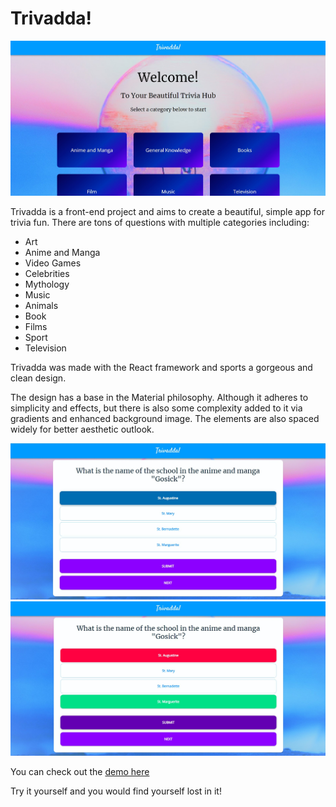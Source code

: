# Trivadda!

![](https://raw.githubusercontent.com/full-void/trivadda/content-container/content/img/welcome.jpg)

Trivadda is a front-end project and aims to create a beautiful, simple app for trivia fun. There are tons of questions with multiple categories including:
* Art
* Anime and Manga
* Video Games
* Celebrities
* Mythology
* Music
* Animals
* Book
* Films
* Sport
* Television

Trivadda was made with the React framework and sports a gorgeous and clean design. 

The design has a base in the Material philosophy. Although it adheres to simplicity and effects, but there is also some complexity added to it via gradients and enhanced background image. The elements are also spaced widely for better aesthetic outlook. 

![](https://raw.githubusercontent.com/full-void/trivadda/content-container/content/img/prompt.jpg)
![](https://raw.githubusercontent.com/full-void/trivadda/content-container/content/img/answer.jpg)

You can check out the [demo here](https://abhinavs.studio/trivadda/)

Try it yourself and you would find yourself lost in it!
